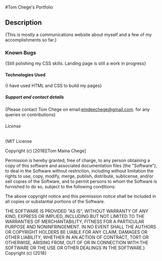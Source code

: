 \#Tom Chege's Portfolio

## Description

{This is mostly a communications website about myself and a few of my accomplishments so far.}

### Known Bugs

{Still polishing my CSS skills. Landing page is still a work in progress}

#### Technologies Used

{I have used HTML and CSS to build my pages}

##### Support and contact details

{Please contact Tom Chege on email:emdeechege@gmail.com. for any queries or contributions}

###### License

{MIT License

Copyright (c) [2018][Tom Maina Chege]

Permission is hereby granted, free of charge, to any person obtaining a copy
of this software and associated documentation files (the "Software"), to deal
in the Software without restriction, including without limitation the rights
to use, copy, modify, merge, publish, distribute, sublicense, and/or sell
copies of the Software, and to permit persons to whom the Software is
furnished to do so, subject to the following conditions:

The above copyright notice and this permission notice shall be included in all
copies or substantial portions of the Software.

THE SOFTWARE IS PROVIDED "AS IS", WITHOUT WARRANTY OF ANY KIND, EXPRESS OR
IMPLIED, INCLUDING BUT NOT LIMITED TO THE WARRANTIES OF MERCHANTABILITY,
FITNESS FOR A PARTICULAR PURPOSE AND NONINFRINGEMENT. IN NO EVENT SHALL THE
AUTHORS OR COPYRIGHT HOLDERS BE LIABLE FOR ANY CLAIM, DAMAGES OR OTHER
LIABILITY, WHETHER IN AN ACTION OF CONTRACT, TORT OR OTHERWISE, ARISING FROM,
OUT OF OR IN CONNECTION WITH THE SOFTWARE OR THE USE OR OTHER DEALINGS IN THE
SOFTWARE.}
Copyright (c) {2018}
